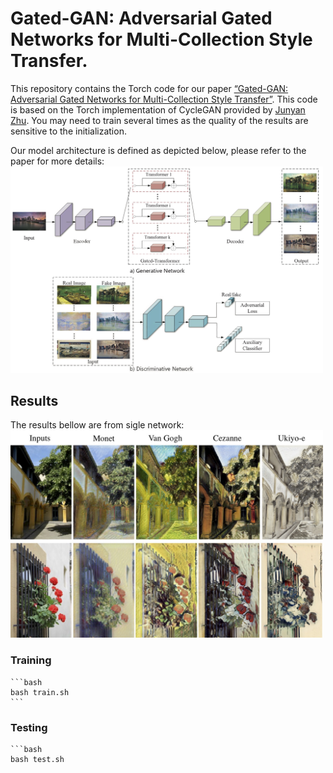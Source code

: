 # Gated-GAN: Adversarial Gated Networks for Multi-Collection Style Transfer.

This repository contains the Torch code for our paper [“Gated-GAN: Adversarial Gated Networks for Multi-Collection Style Transfer”](https://ieeexplore.ieee.org/document/8463508). This code is based on the Torch implementation of CycleGAN provided by [Junyan Zhu](https://github.com/junyanz/CycleGAN). You may need to train several times as the quality of the results are sensitive to the initialization.

Our model architecture is defined as depicted below, please refer to the paper for more details: 
<img src='imgs/architecture.jpg' width="500px"/>

## Results

The results bellow are from sigle network:  
<img src='imgs/multistyle.jpg' width="500px"/>

### Training
    ```bash
    bash train.sh
    ```

### Testing
    ```bash
    bash test.sh
